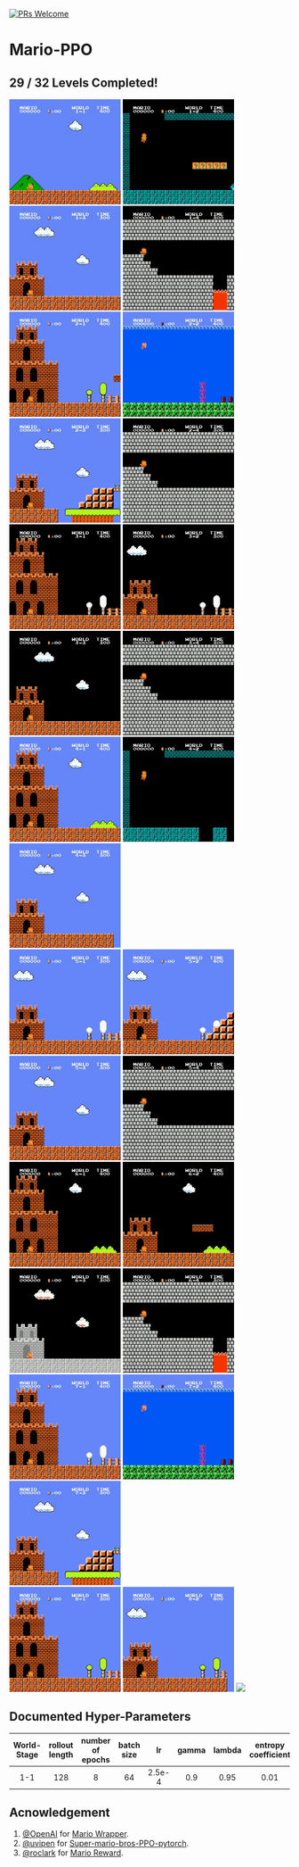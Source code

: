 [![PRs Welcome](https://img.shields.io/badge/PRs-welcome-brightgreen.svg?style=flat-square)](http://makeapullrequest.com)  
# Mario-PPO
## 29 / 32 Levels Completed!

<p align="left">
  <img src="Demo/world1-stage1.gif" width="200">
  <img src="Demo/world1-stage2.gif" width="200">
  <img src="Demo/world1-stage3.gif" width="200">
  <img src="Demo/world1-stage4.gif" width="200"><br/>
  <img src="Demo/world2-stage1.gif" width="200">
  <img src="Demo/world2-stage2.gif" width="200">
  <img src="Demo/world2-stage3.gif" width="200">
  <img src="Demo/world2-stage4.gif" width="200"><br/>
  <img src="Demo/world3-stage1.gif" width="200">
  <img src="Demo/world3-stage2.gif" width="200">
  <img src="Demo/world3-stage3.gif" width="200">
  <img src="Demo/world3-stage4.gif" width="200"><br/>
  <img src="Demo/world4-stage1.gif" width="200">
  <img src="Demo/world4-stage2.gif" width="200">
  <img src="Demo/world4-stage3.gif" width="200"><br/>
  <img src="Demo/world5-stage1.gif" width="200">
  <img src="Demo/world5-stage2.gif" width="200">
  <img src="Demo/world5-stage3.gif" width="200">
  <img src="Demo/world5-stage4.gif" width="200"><br/>
  <img src="Demo/world6-stage1.gif" width="200">
  <img src="Demo/world6-stage2.gif" width="200">
  <img src="Demo/world6-stage3.gif" width="200">
  <img src="Demo/world6-stage4.gif" width="200"><br/>
  <img src="Demo/world7-stage1.gif" width="200">
  <img src="Demo/world7-stage2.gif" width="200">
  <img src="Demo/world7-stage3.gif" width="200"><br/>
  <img src="Demo/world8-stage1.gif" width="200">
  <img src="Demo/world8-stage2.gif" width="200">
  <img src="Demo/world8-stage3.gif" width="200"><br/>
</p>

## Documented Hyper-Parameters
World-Stage| rollout length| number of epochs| batch size| lr| gamma| lambda| entropy coefficient| clip range| number of workers| gradient clipping norm 
:---------:|:-------------:|:---------------:|:---------:|:---:|:---:|:----:|:------------------:|:---------:|:----------------:|:---------------------:
	1-1      |      128      |        8        |      64   |2.5e-4| 0.9| 0.95 |         0.01       |      0.2  |        8         |       0.5
  
## Acnowledgement
1. [@OpenAI](https://github.com/openai) for [Mario Wrapper](https://github.com/openai/large-scale-curiosity/blob/e0a698676d19307a095cd4ac1991c4e4e70e56fb/wrappers.py#L241).
2. [@uvipen](https://github.com/uvipen) for [Super-mario-bros-PPO-pytorch](https://github.com/uvipen/Super-mario-bros-PPO-pytorch).
3. [@roclark](https://github.com/roclark) for [Mario Reward](https://github.com/roclark/super-mario-bros-dqn/blob/2305549fe4a2eb273d98c3811b809bd9360e024a/core/wrappers.py#L110).
